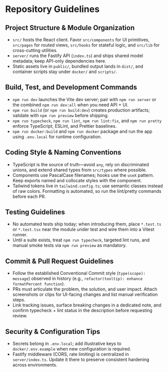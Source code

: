 # Repository Guidelines

## Project Structure & Module Organization
- `src/` hosts the React client. Favor `src/components` for UI primitives, `src/pages` for routed views, `src/hooks` for stateful logic, and `src/lib` for cross-cutting utilities.
- `server/` runs the Fastify API (`index.ts`) and ships shared model metadata; keep API-only dependencies here.
- Static assets live in `public/`, bundled output lands in `dist/`, and container scripts stay under `docker/` and `scripts/`.

## Build, Test, and Development Commands
- `npm run dev` launches the Vite dev server; pair with `npm run server` or the combined `npm run dev:all` when you need API + UI.
- `npm run build` (or `npm run build:dev`) creates production artifacts; validate with `npm run preview` before shipping.
- `npm run typecheck`, `npm run lint`, `npm run lint:fix`, and `npm run pretty` enforce TypeScript, ESLint, and Prettier baselines.
- `npm run docker:build` and `npm run docker` package and run the app using `.env.local` for runtime configuration.

## Coding Style & Naming Conventions
- TypeScript is the source of truth—avoid `any`, rely on discriminated unions, and extend shared types from `src/types` where possible.
- Components use PascalCase filenames; hooks use the `useX` pattern. Keep exports named and collocate styles with the component.
- Tailwind tokens live in `tailwind.config.ts`; use semantic classes instead of raw colors. Formatting is automated, so run the lint/pretty commands before each PR.

## Testing Guidelines
- No automated tests ship today; when introducing them, place `*.test.ts` or `*.test.tsx` near the module under test and wire them into a Vitest runner.
- Until a suite exists, treat `npm run typecheck`, targeted lint runs, and manual smoke tests via `npm run preview` as mandatory.

## Commit & Pull Request Guidelines
- Follow the established Conventional Commit style (`type(scope): message`) observed in history (e.g., `refactor(tooltip): enhance formatPercent function`).
- PRs must articulate the problem, the solution, and user impact. Attach screenshots or clips for UI-facing changes and list manual verification steps.
- Link tracking issues, surface breaking changes in a dedicated note, and confirm typecheck + lint status in the description before requesting review.

## Security & Configuration Tips
- Secrets belong in `.env.local`; add illustrative keys to `docker/.env.example` when new configuration is required.
- Fastify middleware (CORS, rate limiting) is centralized in `server/index.ts`. Update it there to preserve consistent hardening across environments.
